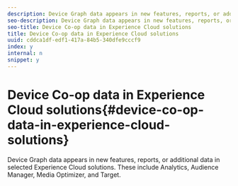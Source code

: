 ```yaml
---
description: Device Graph data appears in new features, reports, or additional data in selected Experience Cloud solutions. These include Analytics, Audience Manager, Media Optimizer, and Target.
seo-description: Device Graph data appears in new features, reports, or additional data in selected Experience Cloud solutions. These include Analytics, Audience Manager, Media Optimizer, and Target.
seo-title: Device Co-op data in Experience Cloud solutions
title: Device Co-op data in Experience Cloud solutions
uuid: cddca1df-edf1-417a-84b5-340dfe9cccf9
index: y
internal: n
snippet: y
---
```


# Device Co-op data in Experience Cloud solutions{#device-co-op-data-in-experience-cloud-solutions}

Device Graph data appears in new features, reports, or additional data in selected Experience Cloud solutions. These include Analytics, Audience Manager, Media Optimizer, and Target.

